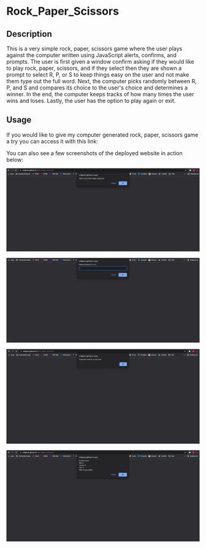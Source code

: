 # Rock_Paper_Scissors

## Description

This is a very simple rock, paper, scissors game where the user plays against the computer written using JavaScript alerts, confirms, and prompts.
The user is first given a window confirm asking if they would like to play rock, paper, scissors, and if they select then they are shown a prompt to select R, P,
or S to keep things easy on the user and not make them type out the full word. Next, the computer picks randomly between R, P, and S and compares its choice to
the user's choice and determines a winner. In the end, the computer keeps tracks of how many times the user wins and loses. Lastly, the user has the option to
play again or exit.

## Usage

If you would like to give my computer generated rock, paper, scissors game a try you can access it with this link:

You can also see a few screenshots of the deployed website in action below:

![Home Page](assets/images/RPS_Home.png)

![2nd Page](assets/images/RPS_2.png)

![3rd Page](assets/images/RPS_3.png)

![4th Page](assets/images/RPS_4.png)
